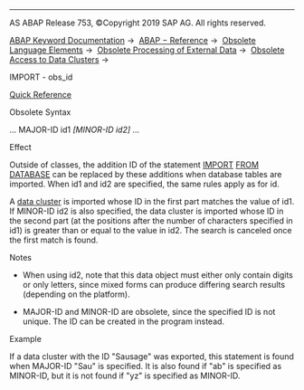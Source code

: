   

* * *

AS ABAP Release 753, ©Copyright 2019 SAP AG. All rights reserved.

[ABAP Keyword Documentation](https://help.sap.com/doc/abapdocu_753_index_htm/7.53/en-US/abenabap.htm) →  [ABAP − Reference](https://help.sap.com/doc/abapdocu_753_index_htm/7.53/en-US/abenabap_reference.htm) →  [Obsolete Language Elements](https://help.sap.com/doc/abapdocu_753_index_htm/7.53/en-US/abenabap_obsolete.htm) →  [Obsolete Processing of External Data](https://help.sap.com/doc/abapdocu_753_index_htm/7.53/en-US/abendata_storage_obsolete.htm) →  [Obsolete Access to Data Clusters](https://help.sap.com/doc/abapdocu_753_index_htm/7.53/en-US/abendata_cluster_obsolete.htm) → 

IMPORT - obs\_id

[Quick Reference](https://help.sap.com/doc/abapdocu_753_index_htm/7.53/en-US/abapimport_shortref.htm)

Obsolete Syntax

... MAJOR-ID id1 *\[*MINOR-ID id2*\]* ...

Effect

Outside of classes, the addition ID of the statement [IMPORT](https://help.sap.com/doc/abapdocu_753_index_htm/7.53/en-US/abapimport_data_cluster.htm) [FROM DATABASE](https://help.sap.com/doc/abapdocu_753_index_htm/7.53/en-US/abapimport_medium.htm) can be replaced by these additions when database tables are imported. When id1 and id2 are specified, the same rules apply as for id.

A [data cluster](https://help.sap.com/doc/abapdocu_753_index_htm/7.53/en-US/abendata_cluster_glosry.htm "Glossary Entry") is imported whose ID in the first part matches the value of id1. If MINOR-ID id2 is also specified, the data cluster is imported whose ID in the second part (at the positions after the number of characters specified in id1) is greater than or equal to the value in id2. The search is canceled once the first match is found.

Notes

-   When using id2, note that this data object must either only contain digits or only letters, since mixed forms can produce differing search results (depending on the platform).
    
-   MAJOR-ID and MINOR-ID are obsolete, since the specified ID is not unique. The ID can be created in the program instead.
    

Example

If a data cluster with the ID "Sausage" was exported, this statement is found when MAJOR-ID "Sau" is specified. It is also found if "ab" is specified as MINOR-ID, but it is not found if "yz" is specified as MINOR-ID.